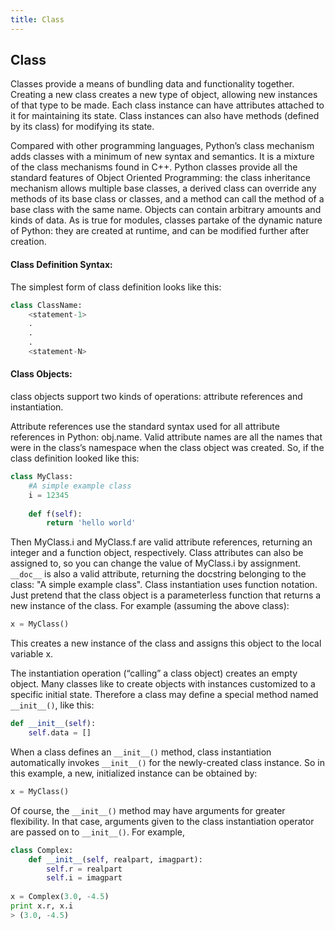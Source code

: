 ```yaml
---
title: Class
---
```

## Class

Classes provide a means of bundling data and functionality together.
Creating a new class creates a new type of object, allowing new instances of that type to be made.
Each class instance can have attributes attached to it for maintaining its state.
Class instances can also have methods (defined by its class) for modifying its state.

Compared with other programming languages, Python’s class mechanism adds classes with a minimum of
new syntax and semantics. It is a mixture of the class mechanisms found in C++.
Python classes provide all the standard features of Object Oriented Programming:
the class inheritance mechanism allows multiple base classes,
a derived class can override any methods of its base class or classes,
and a method can call the method of a base class with the same name.
Objects can contain arbitrary amounts and kinds of data.
As is true for modules, classes partake of the dynamic nature of Python:
they are created at runtime, and can be modified further after creation.

#### Class Definition Syntax:

The simplest form of class definition looks like this:
```python
class ClassName:
    <statement-1>
    .
    .
    .
    <statement-N>
```

#### Class Objects:

class objects support two kinds of operations: attribute references and instantiation.

Attribute references use the standard syntax used for all attribute references in Python: obj.name.
Valid attribute names are all the names that were in the class’s namespace when the class object was created.
So, if the class definition looked like this:
```python
class MyClass:
    #A simple example class
    i = 12345
    
    def f(self):
        return 'hello world'
```

Then MyClass.i and MyClass.f are valid attribute references, returning an integer and a function object, respectively.
Class attributes can also be assigned to, so you can change the value of MyClass.i by assignment. ```__doc__``` is also a valid attribute,
returning the docstring belonging to the class: "A simple example class".
Class instantiation uses function notation.
Just pretend that the class object is a parameterless function that returns a new instance of the class.
For example (assuming the above class):

```python
x = MyClass()
```

This creates a new instance of the class and assigns this object to the local variable x.

The instantiation operation (“calling” a class object) creates an empty object.
Many classes like to create objects with instances customized to a specific initial state.
Therefore a class may define a special method named ```__init__()```, like this:

```python
def __init__(self):
    self.data = []
```

When a class defines an ```__init__()``` method,
class instantiation automatically invokes ```__init__()``` for the newly-created class instance.
So in this example, a new, initialized instance can be obtained by:

```python
x = MyClass()
```

Of course, the ```__init__()``` method may have arguments for greater flexibility.
In that case, arguments given to the class instantiation operator are passed on to ```__init__()```. For example,

```python
class Complex:
    def __init__(self, realpart, imagpart):
        self.r = realpart
        self.i = imagpart
        
x = Complex(3.0, -4.5)
print x.r, x.i
> (3.0, -4.5)
```
